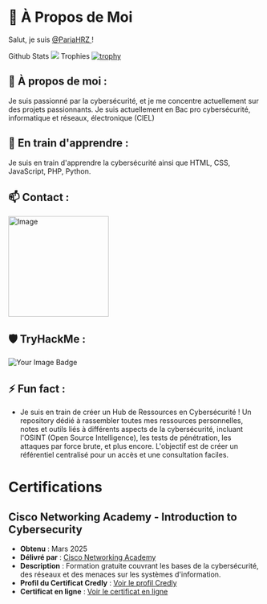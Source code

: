 # 👤 À Propos de Moi

Salut, je suis <a href="https://discordapp.com/users/633695329841184788">
    @PariaHRZ
</a>!

Github Stats
<picture>
  <source
    srcset="https://github-readme-stats.vercel.app/api?username=PariaHRZ&show_icons=true&theme=dark"
    media="(prefers-color-scheme: dark)"
  />
  <source
    srcset="https://github-readme-stats.vercel.app/api?username=PariaHRZ&show_icons=true"
    media="(prefers-color-scheme: light), (prefers-color-scheme: no-preference)"
  />
  <img src="https://github-readme-stats.vercel.app/api?username=PariaHRZ&show_icons=true" />
</picture>
Trophies
[![trophy](https://github-profile-trophy.vercel.app/?username=PariaHRZ)](https://github.com/ryo-ma/github-profile-trophy)

## 🌟 À propos de moi :

Je suis passionné par la cybersécurité, et je me concentre actuellement sur des projets passionnants.
Je suis actuellement en Bac pro cybersécurité, informatique et réseaux, électronique (CIEL)

## 📘 En train d'apprendre :

Je suis en train d'apprendre la cybersécurité ainsi que HTML, CSS, JavaScript, PHP, Python.

## 📫 Contact :

<a href="https://discordapp.com/users/633695329841184788">
    <img src="https://github.com/PariaHRZ/PariaHRZ/assets/167918126/c082e65d-713e-4d31-be0a-f32e64b4a50c" alt="Image" width="200"/>
</a>


## 🛡️ TryHackMe :

<img src="https://tryhackme-badges.s3.amazonaws.com/PariaHRZ.png" alt="Your Image Badge" />

## ⚡ Fun fact :

- Je suis en train de créer un Hub de Ressources en Cybersécurité ! Un repository dédié à rassembler toutes mes ressources personnelles, notes et outils liés à différents aspects de la cybersécurité, incluant l'OSINT (Open Source Intelligence), les tests de pénétration, les attaques par force brute, et plus encore. L'objectif est de créer un référentiel centralisé pour un accès et une consultation faciles.

# Certifications

## Cisco Networking Academy - Introduction to Cybersecurity
- **Obtenu** : Mars 2025
- **Délivré par** : [Cisco Networking Academy](https://www.netacad.com)
- **Description** : Formation gratuite couvrant les bases de la cybersécurité, des réseaux et des menaces sur les systèmes d'information.
- **Profil du Certificat Credly** : [Voir le profil Credly](https://www.credly.com/badges/a13c4fd0-fc4c-4af7-8011-dd38bcd18077/public_url)
- **Certificat en ligne** : [Voir le certificat en ligne](https://raw.githubusercontent.com/PariaHRZ/PariaHRZ/refs/heads/main/ciscoyIntroductionToCybersecurity.png)
